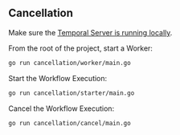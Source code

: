 ## Cancellation
<!-- @@@SNIPSTART samples-go-cancellation-readme -->
Make sure the [Temporal Server is running locally](https://docs.temporal.io/clusters/quick-install).

From the root of the project, start a Worker:

```bash
go run cancellation/worker/main.go
```

Start the Workflow Execution:

```bash
go run cancellation/starter/main.go
```

Cancel the Workflow Execution:

```bash
go run cancellation/cancel/main.go
```
<!-- @@@SNIPEND -->
